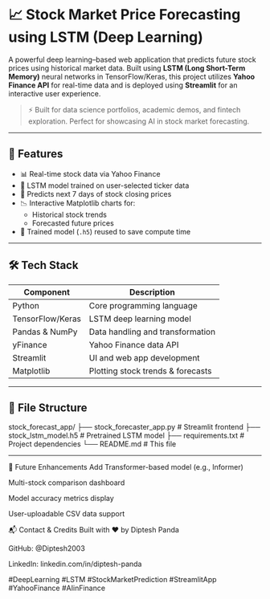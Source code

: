 # 📈 Stock Market Price Forecasting using LSTM (Deep Learning)

A powerful deep learning–based web application that predicts future stock prices using historical market data. Built using **LSTM (Long Short-Term Memory)** neural networks in TensorFlow/Keras, this project utilizes **Yahoo Finance API** for real-time data and is deployed using **Streamlit** for an interactive user experience.

> ⚡ Built for data science portfolios, academic demos, and fintech exploration. Perfect for showcasing AI in stock market forecasting.

---

## 🚀 Features

- 📊 Real-time stock data via Yahoo Finance
- 🧠 LSTM model trained on user-selected ticker data
- 🔮 Predicts next 7 days of stock closing prices
- 📉 Interactive Matplotlib charts for:
  - Historical stock trends
  - Forecasted future prices
- 💾 Trained model (`.h5`) reused to save compute time

---

## 🛠️ Tech Stack

| Component      | Description                            |
| -------------- | -------------------------------------- |
| Python         | Core programming language              |
| TensorFlow/Keras | LSTM deep learning model             |
| Pandas & NumPy | Data handling and transformation       |
| yFinance       | Yahoo Finance data API                 |
| Streamlit      | UI and web app development             |
| Matplotlib     | Plotting stock trends & forecasts      |

---

## 📂 File Structure
stock_forecast_app/
├── stock_forecaster_app.py # Streamlit frontend
├── stock_lstm_model.h5 # Pretrained LSTM model
├── requirements.txt # Project dependencies
└── README.md # This file

---

🤖 Future Enhancements
Add Transformer-based model (e.g., Informer)

Multi-stock comparison dashboard

Model accuracy metrics display

User-uploadable CSV data support

📬 Contact & Credits
Built with ❤️ by Diptesh Panda

GitHub: @Diptesh2003

LinkedIn: linkedin.com/in/diptesh-panda

#DeepLearning #LSTM #StockMarketPrediction #StreamlitApp #YahooFinance #AIinFinance
